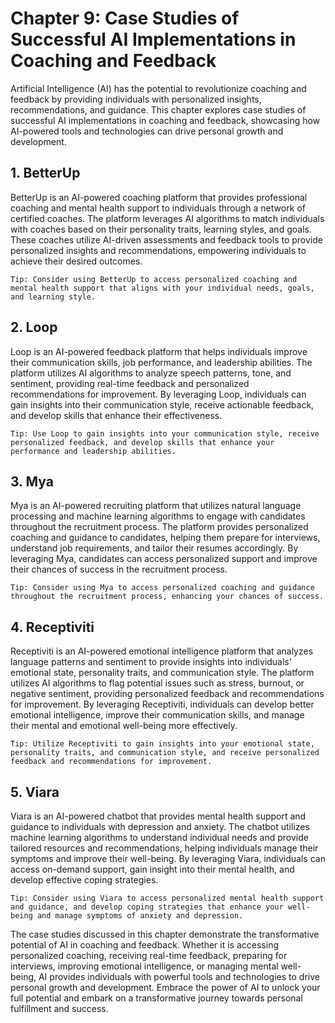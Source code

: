Chapter 9: Case Studies of Successful AI Implementations in Coaching and Feedback
=================================================================================

Artificial Intelligence (AI) has the potential to revolutionize coaching and feedback by providing individuals with personalized insights, recommendations, and guidance. This chapter explores case studies of successful AI implementations in coaching and feedback, showcasing how AI-powered tools and technologies can drive personal growth and development.

**1. BetterUp**
---------------

BetterUp is an AI-powered coaching platform that provides professional coaching and mental health support to individuals through a network of certified coaches. The platform leverages AI algorithms to match individuals with coaches based on their personality traits, learning styles, and goals. These coaches utilize AI-driven assessments and feedback tools to provide personalized insights and recommendations, empowering individuals to achieve their desired outcomes.

`Tip: Consider using BetterUp to access personalized coaching and mental health support that aligns with your individual needs, goals, and learning style.`

**2. Loop**
-----------

Loop is an AI-powered feedback platform that helps individuals improve their communication skills, job performance, and leadership abilities. The platform utilizes AI algorithms to analyze speech patterns, tone, and sentiment, providing real-time feedback and personalized recommendations for improvement. By leveraging Loop, individuals can gain insights into their communication style, receive actionable feedback, and develop skills that enhance their effectiveness.

`Tip: Use Loop to gain insights into your communication style, receive personalized feedback, and develop skills that enhance your performance and leadership abilities.`

**3. Mya**
----------

Mya is an AI-powered recruiting platform that utilizes natural language processing and machine learning algorithms to engage with candidates throughout the recruitment process. The platform provides personalized coaching and guidance to candidates, helping them prepare for interviews, understand job requirements, and tailor their resumes accordingly. By leveraging Mya, candidates can access personalized support and improve their chances of success in the recruitment process.

`Tip: Consider using Mya to access personalized coaching and guidance throughout the recruitment process, enhancing your chances of success.`

**4. Receptiviti**
------------------

Receptiviti is an AI-powered emotional intelligence platform that analyzes language patterns and sentiment to provide insights into individuals' emotional state, personality traits, and communication style. The platform utilizes AI algorithms to flag potential issues such as stress, burnout, or negative sentiment, providing personalized feedback and recommendations for improvement. By leveraging Receptiviti, individuals can develop better emotional intelligence, improve their communication skills, and manage their mental and emotional well-being more effectively.

`Tip: Utilize Receptiviti to gain insights into your emotional state, personality traits, and communication style, and receive personalized feedback and recommendations for improvement.`

**5. Viara**
------------

Viara is an AI-powered chatbot that provides mental health support and guidance to individuals with depression and anxiety. The chatbot utilizes machine learning algorithms to understand individual needs and provide tailored resources and recommendations, helping individuals manage their symptoms and improve their well-being. By leveraging Viara, individuals can access on-demand support, gain insight into their mental health, and develop effective coping strategies.

`Tip: Consider using Viara to access personalized mental health support and guidance, and develop coping strategies that enhance your well-being and manage symptoms of anxiety and depression.`

The case studies discussed in this chapter demonstrate the transformative potential of AI in coaching and feedback. Whether it is accessing personalized coaching, receiving real-time feedback, preparing for interviews, improving emotional intelligence, or managing mental well-being, AI provides individuals with powerful tools and technologies to drive personal growth and development. Embrace the power of AI to unlock your full potential and embark on a transformative journey towards personal fulfillment and success.
